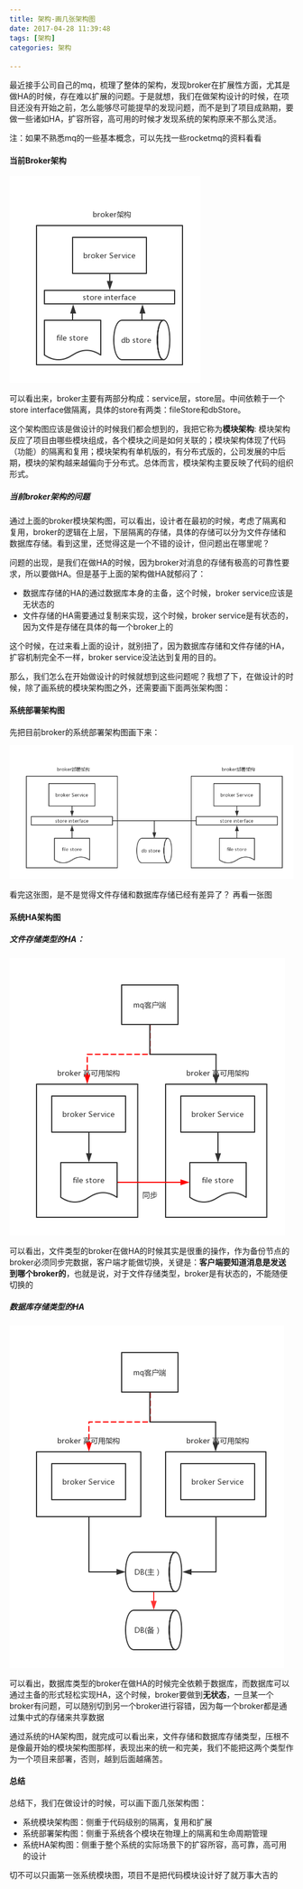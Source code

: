 ```yaml
---
title: 架构-画几张架构图
date: 2017-04-28 11:39:48
tags: [架构]
categories: 架构

---
```


最近接手公司自己的mq，梳理了整体的架构，发现broker在扩展性方面，尤其是做HA的时候，存在难以扩展的问题。于是就想，我们在做架构设计的时候，在项目还没有开始之前，怎么能够尽可能提早的发现问题，而不是到了项目成熟期，要做一些诸如HA，扩容所容，高可用的时候才发现系统的架构原来不那么灵活。

注：如果不熟悉mq的一些基本概念，可以先找一些rocketmq的资料看看

#### 当前Broker架构

![](/images/middleware/arch-mq-01.png)

可以看出来，broker主要有两部分构成：service层，store层。中间依赖于一个store interface做隔离，具体的store有两类：fileStore和dbStore。

这个架构图应该是做设计的时候我们都会想到的，我把它称为<b>模块架构</b>: 模块架构反应了项目由哪些模块组成，各个模块之间是如何关联的；模块架构体现了代码（功能）的隔离和复用；模块架构有单机版的，有分布式版的，公司发展的中后期，模块的架构越来越偏向于分布式。总体而言，模块架构主要反映了代码的组织形式。

##### 当前broker架构的问题

通过上面的broker模块架构图，可以看出，设计者在最初的时候，考虑了隔离和复用，broker的逻辑在上层，下层隔离的存储，具体的存储可以分为文件存储和数据库存储。看到这里，还觉得这是一个不错的设计，但问题出在哪里呢？

问题的出现，是我们在做HA的时候，因为broker对消息的存储有极高的可靠性要求，所以要做HA。但是基于上面的架构做HA就郁闷了：

* 数据库存储的HA的通过数据库本身的主备，这个时候，broker service应该是无状态的
* 文件存储的HA需要通过复制来实现，这个时候，broker service是有状态的，因为文件是存储在具体的每一个broker上的

这个时候，在过来看上面的设计，就别扭了，因为数据库存储和文件存储的HA，扩容机制完全不一样，broker service没法达到复用的目的。

那么，我们怎么在开始做设计的时候就想到这些问题呢？我想了下，在做设计的时候，除了画系统的模块架构图之外，还需要画下面两张架构图：

#### 系统部署架构图

先把目前broker的系统部署架构图画下来：

![](/images/middleware/arch-mq-02.png)

看完这张图，是不是觉得文件存储和数据库存储已经有差异了？ 再看一张图


#### 系统HA架构图

##### 文件存储类型的HA：

![](/images/middleware/arch-mq-03.png)

可以看出，文件类型的broker在做HA的时候其实是很重的操作，作为备份节点的broker必须同步完数据，客户端才能做切换，关键是：<b>客户端要知道消息是发送到哪个broker的</b>，也就是说，对于文件存储类型，broker是有状态的，不能随便切换的

##### 数据库存储类型的HA

![](/images/middleware/arch-mq-04.png)

可以看出，数据库类型的broker在做HA的时候完全依赖于数据库，而数据库可以通过主备的形式轻松实现HA，这个时候，broker要做到<b>无状态</b>，一旦某一个broker有问题，可以随别切到另一个broker进行容错，因为每一个broker都是通过集中式的存储来共享数据

通过系统的HA架构图，就完成可以看出来，文件存储和数据库存储类型，压根不是像最开始的模块架构图那样，表现出来的统一和完美，我们不能把这两个类型作为一个项目来部署，否则，越到后面越痛苦。


#### 总结

总结下，我们在做设计的时候，可以画下面几张架构图：

* 系统模块架构图：侧重于代码级别的隔离，复用和扩展
* 系统部署架构图：侧重于系统各个模块在物理上的隔离和生命周期管理
* 系统HA架构图：侧重于整个系统的实际场景下的扩容所容，高可靠，高可用的设计

切不可以只画第一张系统模块图，项目不是把代码模块设计好了就万事大吉的
